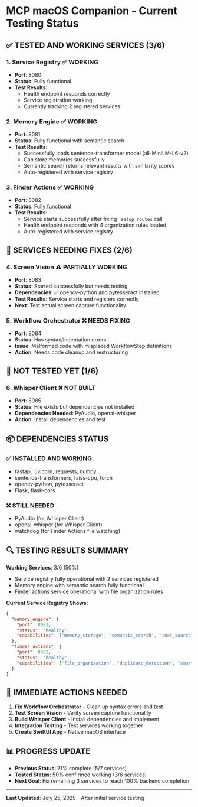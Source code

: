 # MCP macOS Companion - Current Testing Status

## ✅ TESTED AND WORKING SERVICES (3/6)

### 1. Service Registry ✅ WORKING
- **Port**: 8080
- **Status**: Fully functional
- **Test Results**: 
  - Health endpoint responds correctly
  - Service registration working
  - Currently tracking 2 registered services

### 2. Memory Engine ✅ WORKING  
- **Port**: 8081
- **Status**: Fully functional with semantic search
- **Test Results**:
  - Successfully loads sentence-transformer model (all-MiniLM-L6-v2)
  - Can store memories successfully
  - Semantic search returns relevant results with similarity scores
  - Auto-registered with service registry

### 3. Finder Actions ✅ WORKING
- **Port**: 8082  
- **Status**: Fully functional
- **Test Results**:
  - Service starts successfully after fixing `_setup_routes` call
  - Health endpoint responds with 4 organization rules loaded
  - Auto-registered with service registry

## 🔧 SERVICES NEEDING FIXES (2/6)

### 4. Screen Vision ⚠️ PARTIALLY WORKING
- **Port**: 8083
- **Status**: Started successfully but needs testing
- **Dependencies**: ✅ opencv-python and pytesseract installed
- **Test Results**: Service starts and registers correctly
- **Next**: Test actual screen capture functionality

### 5. Workflow Orchestrator ❌ NEEDS FIXING
- **Port**: 8084
- **Status**: Has syntax/indentation errors
- **Issue**: Malformed code with misplaced WorkflowStep definitions
- **Action**: Needs code cleanup and restructuring

## 🚫 NOT TESTED YET (1/6)

### 6. Whisper Client ❌ NOT BUILT
- **Port**: 8085
- **Status**: File exists but dependencies not installed
- **Dependencies Needed**: PyAudio, openai-whisper
- **Action**: Install dependencies and test

## 📦 DEPENDENCIES STATUS

### ✅ INSTALLED AND WORKING
- fastapi, uvicorn, requests, numpy
- sentence-transformers, faiss-cpu, torch
- opencv-python, pytesseract
- Flask, flask-cors

### ❌ STILL NEEDED
- PyAudio (for Whisper Client)
- openai-whisper (for Whisper Client)
- watchdog (for Finder Actions file watching)

## 🔍 TESTING RESULTS SUMMARY

**Working Services**: 3/6 (50%)
- Service registry fully operational with 2 services registered
- Memory engine with semantic search fully functional
- Finder actions service operational with file organization rules

**Current Service Registry Shows**:
```json
{
  "memory_engine": {
    "port": 8081,
    "status": "healthy",
    "capabilities": ["memory_storage", "semantic_search", "text_search"]
  },
  "finder_actions": {
    "port": 8082, 
    "status": "healthy",
    "capabilities": ["file_organization", "duplicate_detection", "smart_organization", "file_watching"]
  }
}
```

## 🎯 IMMEDIATE ACTIONS NEEDED

1. **Fix Workflow Orchestrator** - Clean up syntax errors and test
2. **Test Screen Vision** - Verify screen capture functionality  
3. **Build Whisper Client** - Install dependencies and implement
4. **Integration Testing** - Test services working together
5. **Create SwiftUI App** - Native macOS interface

## 📊 PROGRESS UPDATE

- **Previous Status**: 71% complete (5/7 services)
- **Tested Status**: 50% confirmed working (3/6 services)
- **Next Goal**: Fix remaining 3 services to reach 100% backend completion

---
**Last Updated**: July 25, 2025 - After initial service testing